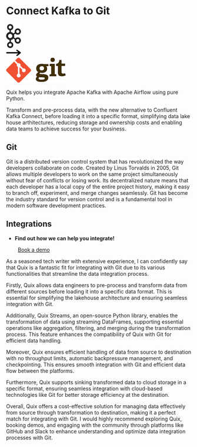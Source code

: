 # Connect Kafka to Git

<div class="connect-images cards blog-grid-card" markdown>
<div>
<img src="../images/kafka_logo.png" width="40px" />
</div>
<div>
<img src="../images/arrow.svg" width="40px" />
</div>
<div>
<img src="./images/git_1.jpg" />
</div>
</div>

Quix helps you integrate Apache Kafka with Apache Airflow using pure Python.

Transform and pre-process data, with the new alternative to Confluent Kafka Connect, before loading it into a specific format, simplifying data lake house arthitectures, reducing storage and ownership costs and enabling data teams to achieve success for your business.

## Git

Git is a distributed version control system that has revolutionized the way developers collaborate on code. Created by Linus Torvalds in 2005, Git allows multiple developers to work on the same project simultaneously without fear of conflicts or losing work. Its decentralized nature means that each developer has a local copy of the entire project history, making it easy to branch off, experiment, and merge changes seamlessly. Git has become the industry standard for version control and is a fundamental tool in modern software development practices.

## Integrations

<div class="grid cards" markdown>

- __Find out how we can help you integrate!__

    <a class="md-button md-button--primary" href="https://share.hsforms.com/1iW0TmZzKQMChk0lxd_tGiw4yjw2?__hstc=175542013.2303933fbd746c0ac86d9ccbe9bc9100.1728383268831.1729603416735.1729620918855.31&__hssc=175542013.1.1729620918855&__hsfp=2132701734" target="_blank" style="margin:.5rem;">Book a demo</a>

</div>


As a seasoned tech writer with extensive experience, I can confidently say that Quix is a fantastic fit for integrating with Git due to its various functionalities that streamline the data integration process. 

Firstly, Quix allows data engineers to pre-process and transform data from different sources before loading it into a specific data format. This is essential for simplifying the lakehouse architecture and ensuring seamless integration with Git.

Additionally, Quix Streams, an open-source Python library, enables the transformation of data using streaming DataFrames, supporting essential operations like aggregation, filtering, and merging during the transformation process. This feature enhances the compatibility of Quix with Git for efficient data handling.

Moreover, Quix ensures efficient handling of data from source to destination with no throughput limits, automatic backpressure management, and checkpointing. This ensures smooth integration with Git and efficient data flow between the platforms.

Furthermore, Quix supports sinking transformed data to cloud storage in a specific format, ensuring seamless integration with cloud-based technologies like Git for better storage efficiency at the destination.

Overall, Quix offers a cost-effective solution for managing data effectively from source through transformation to destination, making it a perfect match for integrating with Git. I would highly recommend exploring Quix, booking demos, and engaging with the community through platforms like GitHub and Slack to enhance understanding and optimize data integration processes with Git.

